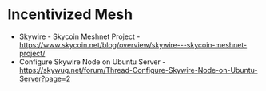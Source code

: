 # Incentivized Mesh

* Skywire - Skycoin Meshnet Project - https://www.skycoin.net/blog/overview/skywire---skycoin-meshnet-project/
* Configure Skywire Node on Ubuntu Server - https://skywug.net/forum/Thread-Configure-Skywire-Node-on-Ubuntu-Server?page=2